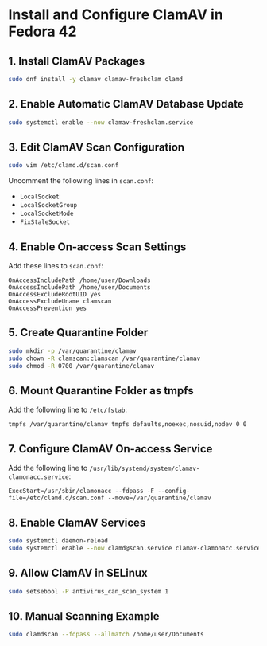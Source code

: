 # Install and Configure ClamAV in Fedora 42

## 1. Install ClamAV Packages

```bash
sudo dnf install -y clamav clamav-freshclam clamd
```

## 2. Enable Automatic ClamAV Database Update

```bash
sudo systemctl enable --now clamav-freshclam.service
```

## 3. Edit ClamAV Scan Configuration

```bash
sudo vim /etc/clamd.d/scan.conf
```

Uncomment the following lines in `scan.conf`:
- `LocalSocket`
- `LocalSocketGroup`
- `LocalSocketMode`
- `FixStaleSocket`

## 4. Enable On-access Scan Settings

Add these lines to `scan.conf`:

```
OnAccessIncludePath /home/user/Downloads
OnAccessIncludePath /home/user/Documents
OnAccessExcludeRootUID yes
OnAccessExcludeUname clamscan
OnAccessPrevention yes
```

## 5. Create Quarantine Folder

```bash
sudo mkdir -p /var/quarantine/clamav
sudo chown -R clamscan:clamscan /var/quarantine/clamav
sudo chmod -R 0700 /var/quarantine/clamav
```

## 6. Mount Quarantine Folder as tmpfs

Add the following line to `/etc/fstab`:

```
tmpfs /var/quarantine/clamav tmpfs defaults,noexec,nosuid,nodev 0 0
```

## 7. Configure ClamAV On-access Service

Add the following line to `/usr/lib/systemd/system/clamav-clamonacc.service`:

```
ExecStart=/usr/sbin/clamonacc --fdpass -F --config-file=/etc/clamd.d/scan.conf --move=/var/quarantine/clamav
```

## 8. Enable ClamAV Services

```bash
sudo systemctl daemon-reload
sudo systemctl enable --now clamd@scan.service clamav-clamonacc.service
```

## 9. Allow ClamAV in SELinux

```bash
sudo setsebool -P antivirus_can_scan_system 1
```

## 10. Manual Scanning Example

```bash
sudo clamdscan --fdpass --allmatch /home/user/Documents
```

